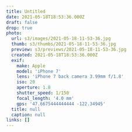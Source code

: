 ```yaml
---
title: Untitled
date: 2021-05-18T18:53:36.000Z
draft: false
drop: true
photo:
  url: s3/images/2021-05-18-11-53-36.jpg
  thumb: s3/thumbs/2021-05-18-11-53-36.jpg
  preview: s3/previews/2021-05-18-11-53-36.jpg
  created: 2021-05-18T18:53:36.000Z
  exif:
    make: Apple
    model: 'iPhone 7'
    lens: 'iPhone 7 back camera 3.99mm f/1.8'
    iso: 20
    aperture: 1.8
    shutter_speed: 1/150
    focal_length: '4.0 mm'
    gps: '47.6675444444444 -122.34945'
  title: null
  caption: null
links: []
---
```

